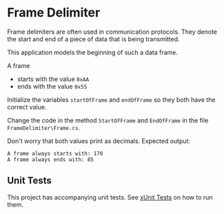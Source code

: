 # Frame Delimiter

Frame delimiters are often used in communication protocols. They denote the start and end of a piece of data that is being transmitted.

This application models the beginning of such a data frame.

A frame

* starts with the value `0xAA`
* ends with the value `0x55`

Initialize the variables `startOfFrame` and `endOfFrame` so they both have the correct value.

Change the code in the method `StartOfFrame` and `EndOfFrame` in the file `FrameDelimiter\Frame.cs`.

Don't worry that both values print as decimals. Expected output:

```text
A frame always starts with: 170
A frame always ends with: 85
```

## Unit Tests

This project has accompanying unit tests. See [xUnit Tests](/README.md#xunit-tests) on how to run them.
